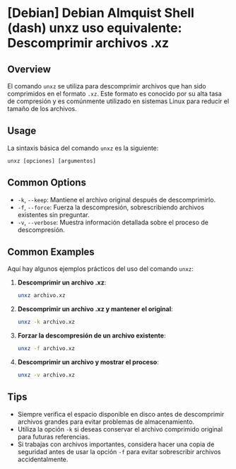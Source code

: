 # [Debian] Debian Almquist Shell (dash) unxz uso equivalente: Descomprimir archivos .xz

## Overview
El comando `unxz` se utiliza para descomprimir archivos que han sido comprimidos en el formato `.xz`. Este formato es conocido por su alta tasa de compresión y es comúnmente utilizado en sistemas Linux para reducir el tamaño de los archivos.

## Usage
La sintaxis básica del comando `unxz` es la siguiente:

```
unxz [opciones] [argumentos]
```

## Common Options
- `-k`, `--keep`: Mantiene el archivo original después de descomprimirlo.
- `-f`, `--force`: Fuerza la descompresión, sobrescribiendo archivos existentes sin preguntar.
- `-v`, `--verbose`: Muestra información detallada sobre el proceso de descompresión.

## Common Examples
Aquí hay algunos ejemplos prácticos del uso del comando `unxz`:

1. **Descomprimir un archivo .xz**:
   ```bash
   unxz archivo.xz
   ```

2. **Descomprimir un archivo .xz y mantener el original**:
   ```bash
   unxz -k archivo.xz
   ```

3. **Forzar la descompresión de un archivo existente**:
   ```bash
   unxz -f archivo.xz
   ```

4. **Descomprimir un archivo y mostrar el proceso**:
   ```bash
   unxz -v archivo.xz
   ```

## Tips
- Siempre verifica el espacio disponible en disco antes de descomprimir archivos grandes para evitar problemas de almacenamiento.
- Utiliza la opción `-k` si deseas conservar el archivo comprimido original para futuras referencias.
- Si trabajas con archivos importantes, considera hacer una copia de seguridad antes de usar la opción `-f` para evitar sobrescribir archivos accidentalmente.